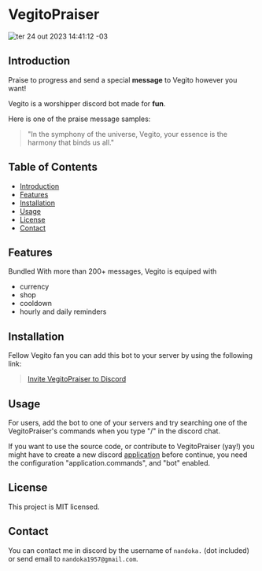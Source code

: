 # VegitoPraiser

![ter 24 out 2023 14:41:12 -03](https://github.com/fernando-gap/VegitoPraiser/assets/63003765/2223ab42-fec2-4729-a193-0fe9b73c537e)

## Introduction

Praise to progress and send a special **message** to Vegito however you want!

Vegito is a worshipper discord bot made for **fun**.

Here is one of the praise message samples:

> "In the symphony of the universe, Vegito, your essence is the harmony that binds us all."

## Table of Contents

- [Introduction](#introduction)
- [Features](#features)
- [Installation](#installation)
- [Usage](#usage)
- [License](#license)
- [Contact](#contact)

## Features

Bundled With more than 200+ messages, Vegito is equiped with

- currency
- shop
- cooldown
- hourly and daily reminders

## Installation

Fellow Vegito fan you can add this bot to your server by using the following link:

> [Invite VegitoPraiser to Discord ](https://discord.com/oauth2/authorize?client_id=1166046068350406838)

## Usage

For users, add the bot to one of your servers and try searching one of the VegitoPraiser's commands when you type "/" in the discord chat.

If you want to use the source code, or contribute to VegitoPraiser (yay!) you might have to create a new discord [application](https://discord.com/developers/docs/quick-start/getting-started) before continue, you need the configuration "application.commands", and "bot" enabled.

## License

This project is MIT licensed.

## Contact

You can contact me in discord by the username of `nandoka.` (dot included) or send email to `nandoka1957@gmail.com`.
